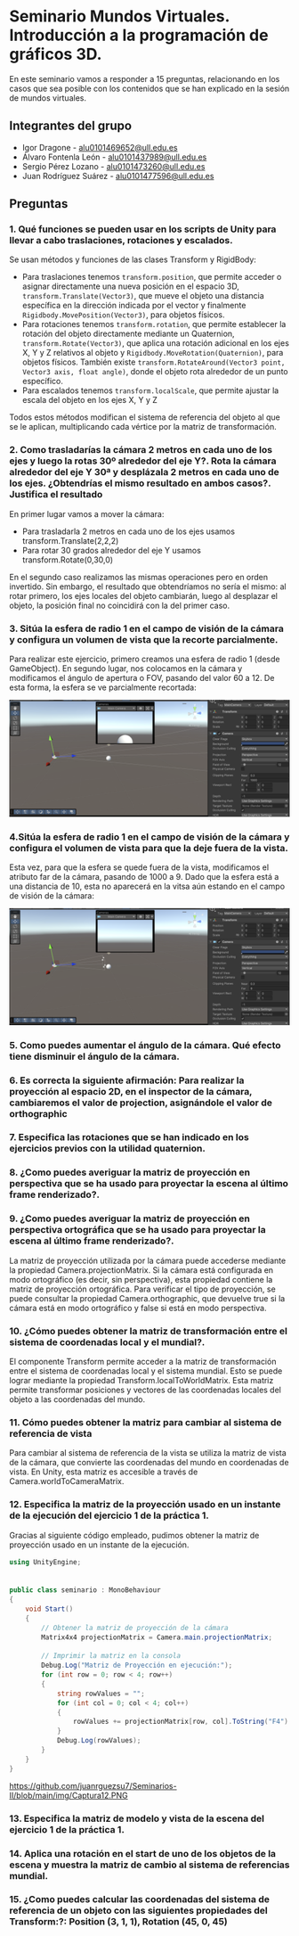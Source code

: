 # Seminario Mundos Virtuales. Introducción a la programación de gráficos 3D.
En este seminario vamos a responder a 15 preguntas, relacionando en los casos que sea posible con los contenidos que se han explicado en la sesión de mundos virtuales.

## Integrantes del grupo
- Igor Dragone - alu0101469652@ull.edu.es 
- Álvaro Fontenla León - alu0101437989@ull.edu.es
- Sergio Pérez Lozano - alu0101473260@ull.edu.es
- Juan Rodríguez Suárez - alu0101477596@ull.edu.es

## Preguntas

### 1. Qué funciones se pueden usar en los scripts de Unity para llevar a cabo traslaciones, rotaciones y escalados.
Se usan métodos y funciones de las clases Transform y RigidBody:
- Para traslaciones tenemos `transform.position`, que permite acceder o asignar directamente una nueva posición en el espacio 3D, `transform.Translate(Vector3)`, que mueve el objeto una distancia específica en la dirección indicada por el vector y finalmente `Rigidbody.MovePosition(Vector3)`, para objetos físicos.
- Para rotaciones tenemos `transform.rotation`, que permite establecer la rotación del objeto directamente mediante un Quaternion, `transform.Rotate(Vector3)`, que aplica una rotación adicional en los ejes X, Y y Z relativos al objeto y `Rigidbody.MoveRotation(Quaternion)`, para objetos físicos. También existe `transform.RotateAround(Vector3 point, Vector3 axis, float angle)`, donde el objeto rota alrededor de un punto específico.
- Para escalados tenemos `transform.localScale`, que permite ajustar la escala del objeto en los ejes X, Y y Z

Todos estos métodos modifican el sistema de referencia del objeto al que se le aplican, multiplicando cada vértice por la matriz de transformación.
### 2. Como trasladarías la cámara 2 metros en cada uno de los ejes y luego la rotas 30º alrededor del eje Y?. Rota la cámara alrededor del eje Y 30ª y desplázala 2 metros en cada uno de los ejes. ¿Obtendrías el mismo resultado en ambos casos?. Justifica el resultado
En primer lugar vamos a mover la cámara:
- Para trasladarla 2 metros en cada uno de los ejes usamos transform.Translate(2,2,2)
- Para rotar 30 grados alrededor del eje Y usamos transform.Rotate(0,30,0)

En el segundo caso realizamos las mismas operaciones pero en orden invertido. Sin embargo, el resultado que obtendríamos no sería el mismo: al rotar primero, los ejes locales del objeto cambiarán, luego al desplazar el objeto, la posición final no coincidirá con la del primer caso.
### 3. Sitúa la esfera de radio 1 en el campo de visión de la cámara y configura un volumen de vista que la recorte parcialmente.
Para realizar este ejercicio, primero creamos una esfera de radio 1 (desde GameObject). En segundo lugar, nos colocamos en la cámara y modificamos el ángulo de apertura o FOV, pasando del valor 60 a 12. De esta forma, la esfera se ve parcialmente recortada:

![3](./img/3.png)
### 4.Sitúa la esfera de radio 1 en el campo de visión de la cámara y configura el volumen de vista para que la deje fuera de la vista.
Esta vez, para que la esfera se quede fuera de la vista, modificamos el atributo far de la cámara, pasando de 1000 a 9. Dado que la esfera está a una distancia de 10, esta no aparecerá en la vitsa aún estando en el campo de visión de la cámara:

![4](./img/4.png)
### 5. Como puedes aumentar el ángulo de la cámara. Qué efecto tiene disminuir el ángulo de la cámara.
### 6. Es correcta la siguiente afirmación: Para realizar la proyección al espacio 2D, en el inspector de la cámara, cambiaremos el valor de projection, asignándole el valor de orthographic
### 7. Especifica las rotaciones que se han indicado en los ejercicios previos con la utilidad quaternion.
### 8. ¿Como puedes averiguar la matriz de proyección en perspectiva que se ha usado para proyectar la escena al último frame renderizado?.
### 9. ¿Como puedes averiguar la matriz de proyección en perspectiva ortográfica que se ha usado para proyectar la escena al último frame renderizado?.
La matriz de proyección utilizada por la cámara puede accederse mediante la propiedad Camera.projectionMatrix. Si la cámara está configurada en modo ortográfico (es decir, sin perspectiva), esta propiedad contiene la matriz de proyección ortográfica. Para verificar el tipo de proyección, se puede consultar la propiedad Camera.orthographic, que devuelve true si la cámara está en modo ortográfico y false si está en modo perspectiva.
### 10. ¿Cómo puedes obtener la matriz de transformación entre el sistema de coordenadas local y el mundial?.
El componente Transform permite acceder a la matriz de transformación entre el sistema de coordenadas local y el sistema mundial. Esto se puede lograr mediante la propiedad Transform.localToWorldMatrix. Esta matriz permite transformar posiciones y vectores de las coordenadas locales del objeto a las coordenadas del mundo.
### 11. Cómo puedes obtener la matriz para cambiar al sistema de referencia de vista
Para cambiar al sistema de referencia de la vista se utiliza la matriz de vista de la cámara, que convierte las coordenadas del mundo en coordenadas de vista. En Unity, esta matriz es accesible a través de Camera.worldToCameraMatrix.
### 12. Especifica la matriz de la proyección usado en un instante de la ejecución del ejercicio 1 de la práctica 1.
Gracias al siguiente código empleado, pudimos obtener la matriz de proyección usado en un instante de la ejecución.
```csharp
using UnityEngine;


public class seminario : MonoBehaviour
{
    void Start()
    {
        // Obtener la matriz de proyección de la cámara
        Matrix4x4 projectionMatrix = Camera.main.projectionMatrix;
       
        // Imprimir la matriz en la consola
        Debug.Log("Matriz de Proyección en ejecución:");
        for (int row = 0; row < 4; row++)
        {
            string rowValues = "";
            for (int col = 0; col < 4; col++)
            {
                rowValues += projectionMatrix[row, col].ToString("F4") + "\t";
            }
            Debug.Log(rowValues);
        }
    }
}

```

https://github.com/juanrguezsu7/Seminarios-II/blob/main/img/Captura12.PNG

### 13. Especifica la matriz de modelo y vista de la escena del ejercicio 1 de la práctica 1.
### 14. Aplica una rotación en el start de uno de los objetos de la escena y muestra la matriz de cambio al sistema de referencias mundial.
### 15. ¿Como puedes calcular las coordenadas del sistema de referencia de un objeto con las siguientes propiedades del Transform:?: Position (3, 1, 1), Rotation (45, 0, 45)

